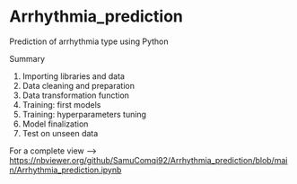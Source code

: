 # Arrhythmia_prediction
Prediction of arrhythmia type using Python 

Summary

1. Importing libraries and data
2. Data cleaning and preparation
3. Data transformation function
4. Training: first models
5. Training: hyperparameters tuning
6. Model finalization
7. Test on unseen data

For a complete view --> https://nbviewer.org/github/SamuComqi92/Arrhythmia_prediction/blob/main/Arrhythmia_prediction.ipynb
